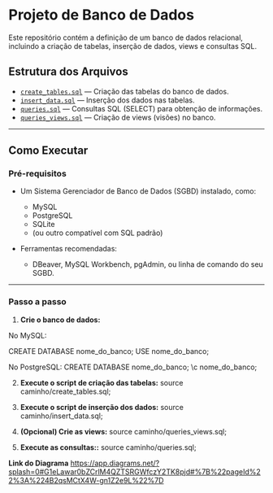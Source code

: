 # Projeto de Banco de Dados

Este repositório contém a definição de um banco de dados relacional, incluindo a criação de tabelas, inserção de dados, views e consultas SQL.

## Estrutura dos Arquivos

- [`create_tables.sql`](create_tables.sql) — Criação das tabelas do banco de dados.
- [`insert_data.sql`](insert_data.sql) — Inserção dos dados nas tabelas.
- [`queries.sql`](queries.sql) — Consultas SQL (SELECT) para obtenção de informações.
- [`queries_views.sql`](queries_views.sql) — Criação de views (visões) no banco.

---

##  Como Executar

### Pré-requisitos

- Um Sistema Gerenciador de Banco de Dados (SGBD) instalado, como:
  - MySQL
  - PostgreSQL
  - SQLite
  - (ou outro compatível com SQL padrão)

- Ferramentas recomendadas:
  - DBeaver, MySQL Workbench, pgAdmin, ou linha de comando do seu SGBD.

---

### Passo a passo

1. **Crie o banco de dados:**

No MySQL:

CREATE DATABASE nome_do_banco;
USE nome_do_banco;

No PostgreSQL:
CREATE DATABASE nome_do_banco;
\c nome_do_banco;

2. **Execute o script de criação das tabelas:**
source caminho/create_tables.sql;

3. **Execute o script de inserção dos dados:**
source caminho/insert_data.sql;

4. **(Opcional) Crie as views:**
source caminho/queries_views.sql;

5. **Execute as consultas::**
source caminho/queries.sql;

**Link do Diagrama**
https://app.diagrams.net/?splash=0#G1eLawar0bZCrlM4QZTSRGWfczY2TK8pjd#%7B%22pageId%22%3A%224B2qsMCtX4W-gn1Z2e9L%22%7D






